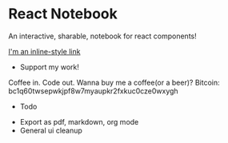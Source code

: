 # React Notebook

An interactive, sharable, notebook for react components! 

[I'm an inline-style link](https://www.reactnotebook.com)

* Support my work!

Coffee in. Code out. Wanna buy me a coffee(or a beer)? Bitcoin: bc1q60twsepwkjpf8w7myaupkr2fxkuc0cze0wxygh

* Todo

- Export as pdf, markdown, org mode
- General ui cleanup

